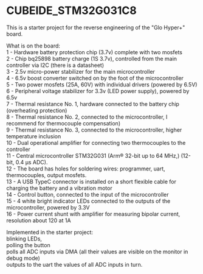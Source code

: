 # CUBEIDE_STM32G031C8

This is a starter project for the reverse engineering of the "Glo Hyper+" board.

What is on the board: <br>
1 - Hardware battery protection chip (3.7v) complete with two mosfets <br>
2 - Chip bq25898 battery charge (1S 3.7v), controlled from the main controller via I2C (there is a datasheet) <br>
3 - 2.5v micro-power stabilizer for the main microcontroller <br>
4 - 6.5v boost converter switched on by the foot of the microcontroller <br>
5 - Two power mosfets (25A, 60V) with individual drivers (powered by 6.5V) <br>
6 - Peripheral voltage stabilizer for 3.3v (LED power supply), powered by 6.5v <br>
7 - Thermal resistance No. 1, hardware connected to the battery chip (overheating protection) <br>
8 - Thermal resistance No. 2, connected to the microcontroller, I recommend for thermocouple compensation) <br>
9 - Thermal resistance No. 3, connected to the microcontroller, higher temperature inclusion <br>
10 - Dual operational amplifier for connecting two thermocouples to the controller <br>
11 - Central microcontroller STM32G031 (Arm® 32-bit up to 64 MHz,) (12-bit, 0.4 μs ADC). <br>
12 - The board has holes for soldering wires: programmer, uart, thermocouples, output mosfets. <br>
13 - A USB TypeC connector is installed on a short flexible cable for charging the battery and a vibration motor <br>
14 - Control button, connected to the input of the microcontroller <br>
15 - 4 white bright indicator LEDs connected to the outputs of the microcontroller, powered by 3.3V <br>
16 - Power current shunt with amplifier for measuring bipolar current, resolution about 120 at 1A <br>

Implemented in the starter project: <br>
blinking LEDs, <br>
polling the button <br>
polls all ADC inputs via DMA (all their values ​​are visible on the monitor in debug mode) <br>
outputs to the uart the values ​​of all ADC inputs in turn. <br>
